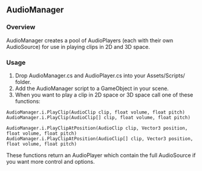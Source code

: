 ## AudioManager

### Overview

AudioManager creates a pool of AudioPlayers (each with their own AudioSource) for use in playing clips in 2D and 3D space.

### Usage

1. Drop AudioManager.cs and AudioPlayer.cs into your Assets/Scripts/ folder.
2. Add the AudioManager script to a GameObject in your scene.
3. When you want to play a clip in 2D space or 3D space call one of these functions: 

```
AudioManager.i.PlayClip(AudioClip clip, float volume, float pitch)
AudioManager.i.PlayClip(AudioClip[] clip, float volume, float pitch)

AudioManager.i.PlayClipAtPosition(AudioClip clip, Vector3 position, float volume, float pitch)
AudioManager.i.PlayClipAtPosition(AudioClip[] clip, Vector3 position, float volume, float pitch)
```

These functions return an AudioPlayer which contain the full AudioSource if you want more control and options. 